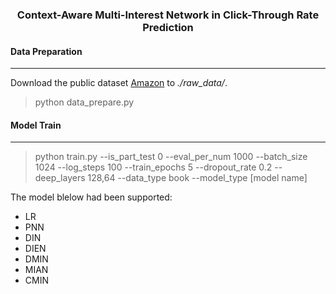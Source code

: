 ### <center>Context-Aware Multi-Interest Network in Click-Through Rate Prediction</center>

#### Data Preparation
----

Download the public dataset [Amazon](https://nijianmo.github.io/amazon/index.html) to *./raw_data/*.

> python data_prepare.py

#### Model Train
----

> python train.py --is_part_test 0 --eval_per_num 1000 --batch_size 1024 --log_steps 100 --train_epochs 5 --dropout_rate 0.2 --deep_layers 128,64 --data_type book --model_type [model name]

The model blelow had been supported:

- LR
- PNN
- DIN
- DIEN
- DMIN
- MIAN
- CMIN
